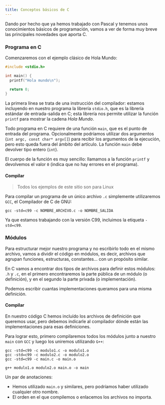 ```yaml
---
title: Conceptos básicos de C
---
```


Dando por hecho que ya hemos trabajado con Pascal y tenemos unos conocimientos básicos de programación, vamos a ver de forma muy breve las principales novedades que aporta C.

### Programa en C

Comenzaremos con el ejemplo clásico de Hola Mundo:

```c
#include <stdio.h>

int main() {
  printf("Hola mundo\n");

  return 0;
}
```

La primera línea se trata de una instrucción del compilador: estamos incluyendo en nuestro programa la librería `stdio.h`, que es la librería estándar de entrada-salida en C; esta librería nos permite utilizar la función `printf` para mostrar la cadena _Hola Mundo_.

Todo programa en C requiere de una función `main`, que es el punto de entrada del programa. Opcionalmente podríamos utilizar dos argumentos (`int argc, const char* argv[]`) para recibir los argumentos de la ejecución, pero esto queda fuera del ámbito del artículo. La función `main` debe devolver tipo entero (`int`).

El cuerpo de la función es muy sencillo: llamamos a la función `printf` y devolvemos el valor `0` (indica que no hay errores en el programa).

#### Compilar

> Todos los ejemplos de este sitio son para Linux

Para compilar un programa de un único archivo `.c` simplemente utilizaremos `GCC`, el Compilador de C de GNU:

```
gcc -std=c99 -c NOMBRE_ARCHIVO.c -o NOMBRE_SALIDA
```

Ya que estamos trabajando con la versión C99, incluimos la etiqueta `-std=c99`.

### Módulos

Para estructurar mejor nuestro programa y no escribirlo todo en el mismo archivo, vamos a dividir el código en módulos, es decir, archivos que agrupan funciones, estructuras, constantes... con un propósito similar.

En C vamos a encontrar dos tipos de archivos para definir estos módulos: `.h` y `.c`, en el primero encontraremos la parte pública de un módulo (o definición), y en el segundo la parte privada (o implementación).

Podemos escribir cuantas implementaciones queramos para una misma definición.

#### Compilar

En nuestro código C hemos incluído los archivos de definición que queremos usar, pero debemos indicarle al compilador dónde están las implementaciones para esas definiciones.

Para lograr esto, primero compilaremos todos los módulos junto a nuestro `main` con `GCC` y luego los uniremos utilizando `G++`:

```
gcc -std=c99 -c modulo1.c -o modulo1.o
gcc -std=c99 -c modulo2.c -o modulo2.o
gcc -std=c99 -c main.c -o main.o

g++ modulo1.o modulo2.o main.o -o main
```

Un par de anotaciones:

* Hemos utilizado `main.o` y similares, pero podríamos haber utilizado cualquier otro nombre.
* El orden en el que compilemos o enlacemos los archivos no importa.
